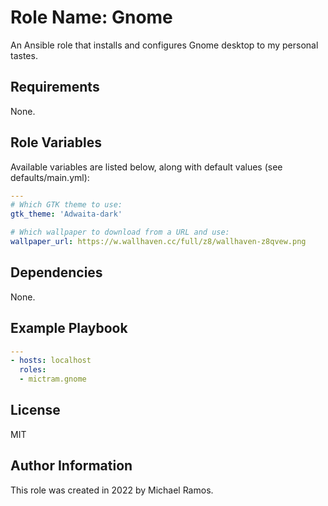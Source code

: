 Role Name: Gnome
=========

An Ansible role that installs and configures Gnome desktop to my personal tastes.

Requirements
------------

None.

Role Variables
--------------

Available variables are listed below, along with default values (see defaults/main.yml):

```yml
---
# Which GTK theme to use:
gtk_theme: 'Adwaita-dark'

# Which wallpaper to download from a URL and use:
wallpaper_url: https://w.wallhaven.cc/full/z8/wallhaven-z8qvew.png
```

Dependencies
------------

None.

Example Playbook
----------------

```yaml
---
- hosts: localhost
  roles:
  - mictram.gnome
```

License
-------

MIT

Author Information
------------------

This role was created in 2022 by Michael Ramos.
